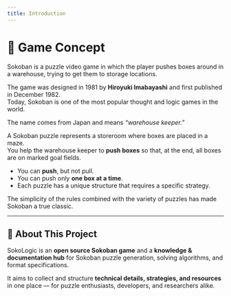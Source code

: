 ```yaml
---
title: Introduction
---
```


# 🧠 Game Concept

Sokoban is a puzzle video game in which the player pushes boxes around in a warehouse, trying to get them to storage locations.

The game was designed in 1981 by **Hiroyuki Imabayashi** and first published in December 1982.  
Today, Sokoban is one of the most popular thought and logic games in the world.

The name comes from Japan and means *“warehouse keeper.”*

A Sokoban puzzle represents a storeroom where boxes are placed in a maze.  
You help the warehouse keeper to **push boxes** so that, at the end, all boxes are on marked goal fields.

- You can **push**, but not pull.
- You can push only **one box at a time**.
- Each puzzle has a unique structure that requires a specific strategy.

The simplicity of the rules combined with the variety of puzzles has made Sokoban a true classic.

---

## 📝 About This Project

SokoLogic is an **open source Sokoban game** and a **knowledge & documentation hub** for Sokoban puzzle generation, solving algorithms, and format specifications.

It aims to collect and structure **technical details, strategies, and resources** in one place — for puzzle enthusiasts, developers, and researchers alike.
